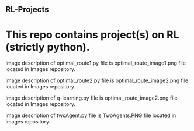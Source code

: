 ## RL-Projects
# This repo contains project(s) on RL (strictly python).

Image description of optimal_route1.py file is optimal_route_image1.png file located in Images repository.

Image description of optimal_route2.py file is optimal_route_image2.png file located in Images repository.

Image description of q-learning.py file is optimal_route_image2.png file located in Images repository.

Image description of twoAgent.py file is TwoAgents.PNG file located in Images repository.

